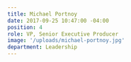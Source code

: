 ```yaml
---
title: Michael Portnoy
date: 2017-09-25 10:47:00 -04:00
position: 4
role: VP, Senior Executive Producer
image: '/uploads/michael-portnoy.jpg'
department: Leadership
---
```


